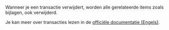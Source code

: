 Wanneer je een transactie verwijdert, worden alle gerelateerde items zoals bijlagen, ook verwijderd.

Je kan meer over transacties lezen in de [officiële documentatie (Engels)](https://docs.firefly-iii.org/concepts/transactions).